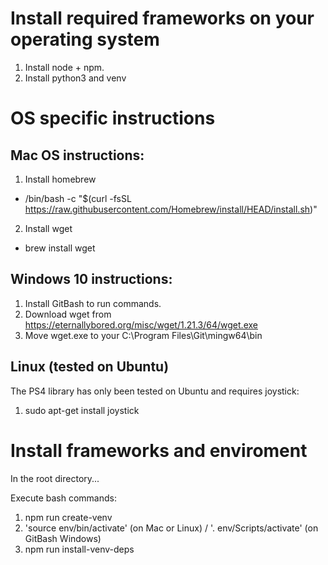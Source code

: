 # Install required frameworks on your operating system
1. Install node + npm.
2. Install python3 and venv

# OS specific instructions

## Mac OS instructions:

1. Install homebrew
  - /bin/bash -c "$(curl -fsSL https://raw.githubusercontent.com/Homebrew/install/HEAD/install.sh)"
2. Install wget 
  - brew install wget

## Windows 10 instructions:

1. Install GitBash to run commands.
1. Download wget from https://eternallybored.org/misc/wget/1.21.3/64/wget.exe
3. Move wget.exe to your C:\Program Files\Git\mingw64\bin

## Linux (tested on Ubuntu)

The PS4 library has only been tested on Ubuntu and requires joystick:
1. sudo apt-get install joystick

# Install frameworks and enviroment
In the root directory... 

Execute bash commands:
1. npm run create-venv
2. 'source env/bin/activate' (on Mac or Linux) / '. env/Scripts/activate' (on GitBash Windows)
3. npm run install-venv-deps


